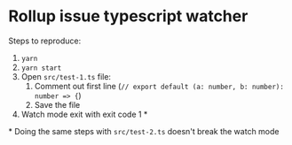 # Rollup issue typescript watcher

Steps to reproduce:

1. `yarn`
1. `yarn start`
1. Open `src/test-1.ts` file:
   1. Comment out first line (`// export default (a: number, b: number): number => {`)
   1. Save the file
1. Watch mode exit with exit code 1 \*

\* Doing the same steps with `src/test-2.ts` doesn't break the watch mode
